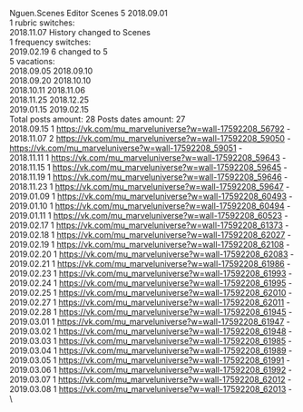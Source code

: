 Nguen.Scenes	Editor Scenes 5 2018.09.01\
1 rubric switches:\
2018.11.07 History changed to Scenes \
1 frequency switches:\
2019.02.19 6 changed to 5 \
5 vacations:\
2018.09.05 2018.09.10 \
2018.09.20 2018.10.10 \
2018.10.11 2018.11.06 \
2018.11.25 2018.12.25 \
2019.01.15 2019.02.15 \
Total posts amount: 28	Posts dates amount: 27\
2018.09.15 1 https://vk.com/mu_marveluniverse?w=wall-17592208_56792 - \
2018.11.07 2 https://vk.com/mu_marveluniverse?w=wall-17592208_59050 - https://vk.com/mu_marveluniverse?w=wall-17592208_59051 - \
2018.11.11 1 https://vk.com/mu_marveluniverse?w=wall-17592208_59643 - \
2018.11.15 1 https://vk.com/mu_marveluniverse?w=wall-17592208_59645 - \
2018.11.19 1 https://vk.com/mu_marveluniverse?w=wall-17592208_59646 - \
2018.11.23 1 https://vk.com/mu_marveluniverse?w=wall-17592208_59647 - \
2019.01.09 1 https://vk.com/mu_marveluniverse?w=wall-17592208_60493 - \
2019.01.10 1 https://vk.com/mu_marveluniverse?w=wall-17592208_60494 - \
2019.01.11 1 https://vk.com/mu_marveluniverse?w=wall-17592208_60523 - \
2019.02.17 1 https://vk.com/mu_marveluniverse?w=wall-17592208_61373 - \
2019.02.18 1 https://vk.com/mu_marveluniverse?w=wall-17592208_62027 - \
2019.02.19 1 https://vk.com/mu_marveluniverse?w=wall-17592208_62108 - \
2019.02.20 1 https://vk.com/mu_marveluniverse?w=wall-17592208_62083 - \
2019.02.21 1 https://vk.com/mu_marveluniverse?w=wall-17592208_61986 - \
2019.02.23 1 https://vk.com/mu_marveluniverse?w=wall-17592208_61993 - \
2019.02.24 1 https://vk.com/mu_marveluniverse?w=wall-17592208_61995 - \
2019.02.25 1 https://vk.com/mu_marveluniverse?w=wall-17592208_62010 - \
2019.02.27 1 https://vk.com/mu_marveluniverse?w=wall-17592208_62011 - \
2019.02.28 1 https://vk.com/mu_marveluniverse?w=wall-17592208_61945 - \
2019.03.01 1 https://vk.com/mu_marveluniverse?w=wall-17592208_61947 - \
2019.03.02 1 https://vk.com/mu_marveluniverse?w=wall-17592208_61948 - \
2019.03.03 1 https://vk.com/mu_marveluniverse?w=wall-17592208_61985 - \
2019.03.04 1 https://vk.com/mu_marveluniverse?w=wall-17592208_61989 - \
2019.03.05 1 https://vk.com/mu_marveluniverse?w=wall-17592208_61991 - \
2019.03.06 1 https://vk.com/mu_marveluniverse?w=wall-17592208_61992 - \
2019.03.07 1 https://vk.com/mu_marveluniverse?w=wall-17592208_62012 - \
2019.03.08 1 https://vk.com/mu_marveluniverse?w=wall-17592208_62013 - \
